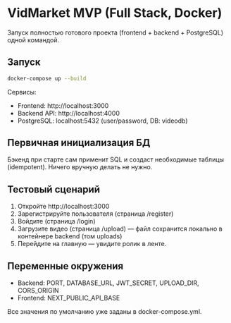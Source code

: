 # VidMarket MVP (Full Stack, Docker)

Запуск полностью готового проекта (frontend + backend + PostgreSQL) одной командой.

## Запуск
```bash
docker-compose up --build
```
Сервисы:
- Frontend: http://localhost:3000
- Backend API: http://localhost:4000
- PostgreSQL: localhost:5432 (user/password, DB: videodb)

## Первичная инициализация БД
Бэкенд при старте сам применит SQL и создаст необходимые таблицы (idempotent). Ничего вручную делать не нужно.

## Тестовый сценарий
1. Откройте http://localhost:3000
2. Зарегистрируйте пользователя (страница /register)
3. Войдите (страница /login)
4. Загрузите видео (страница /upload) — файл сохранится локально в контейнере backend (том uploads)
5. Перейдите на главную — увидите ролик в ленте.

## Переменные окружения
- Backend: PORT, DATABASE_URL, JWT_SECRET, UPLOAD_DIR, CORS_ORIGIN
- Frontend: NEXT_PUBLIC_API_BASE

Все значения по умолчанию уже заданы в docker-compose.yml.
